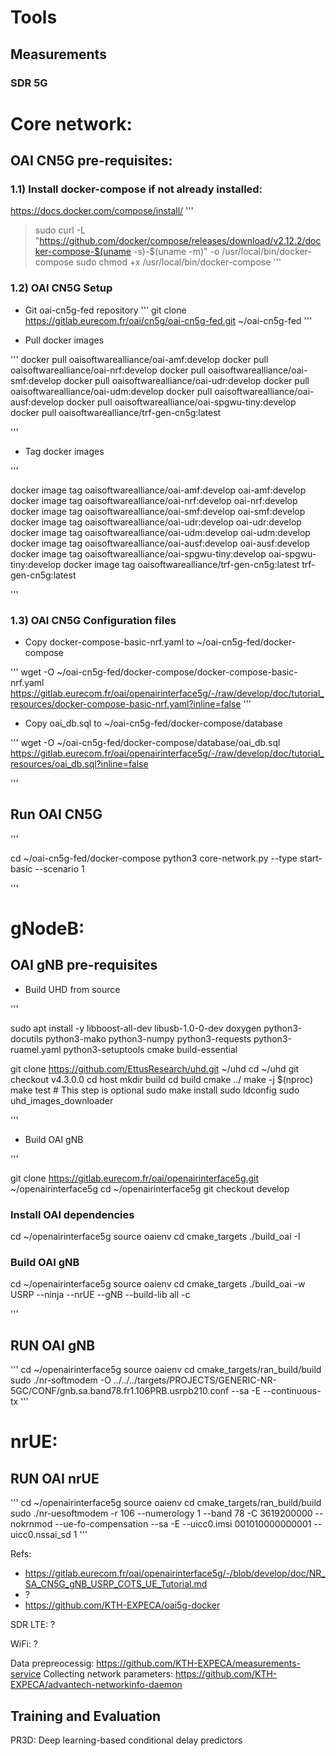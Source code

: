 # Tools 


## Measurements

### SDR 5G

# Core network:

## OAI CN5G pre-requisites:

### 1.1) Install docker-compose if not already installed:

https://docs.docker.com/compose/install/
'''
> sudo curl -L "https://github.com/docker/compose/releases/download/v2.12.2/docker-compose-$(uname -s)-$(uname -m)" -o /usr/local/bin/docker-compose
sudo chmod +x /usr/local/bin/docker-compose
'''
### 1.2) OAI CN5G Setup

* Git oai-cn5g-fed repository
'''
git clone https://gitlab.eurecom.fr/oai/cn5g/oai-cn5g-fed.git ~/oai-cn5g-fed
'''

* Pull docker images

'''
docker pull oaisoftwarealliance/oai-amf:develop
docker pull oaisoftwarealliance/oai-nrf:develop
docker pull oaisoftwarealliance/oai-smf:develop
docker pull oaisoftwarealliance/oai-udr:develop
docker pull oaisoftwarealliance/oai-udm:develop
docker pull oaisoftwarealliance/oai-ausf:develop
docker pull oaisoftwarealliance/oai-spgwu-tiny:develop
docker pull oaisoftwarealliance/trf-gen-cn5g:latest

'''
* Tag docker images

'''

docker image tag oaisoftwarealliance/oai-amf:develop oai-amf:develop
docker image tag oaisoftwarealliance/oai-nrf:develop oai-nrf:develop
docker image tag oaisoftwarealliance/oai-smf:develop oai-smf:develop
docker image tag oaisoftwarealliance/oai-udr:develop oai-udr:develop
docker image tag oaisoftwarealliance/oai-udm:develop oai-udm:develop
docker image tag oaisoftwarealliance/oai-ausf:develop oai-ausf:develop
docker image tag oaisoftwarealliance/oai-spgwu-tiny:develop oai-spgwu-tiny:develop
docker image tag oaisoftwarealliance/trf-gen-cn5g:latest trf-gen-cn5g:latest

'''

### 1.3) OAI CN5G Configuration files

* Copy docker-compose-basic-nrf.yaml to ~/oai-cn5g-fed/docker-compose

'''
wget -O ~/oai-cn5g-fed/docker-compose/docker-compose-basic-nrf.yaml https://gitlab.eurecom.fr/oai/openairinterface5g/-/raw/develop/doc/tutorial_resources/docker-compose-basic-nrf.yaml?inline=false
'''

* Copy oai_db.sql to ~/oai-cn5g-fed/docker-compose/database

'''
wget -O ~/oai-cn5g-fed/docker-compose/database/oai_db.sql https://gitlab.eurecom.fr/oai/openairinterface5g/-/raw/develop/doc/tutorial_resources/oai_db.sql?inline=false

'''

## Run OAI CN5G

'''

cd ~/oai-cn5g-fed/docker-compose
python3 core-network.py --type start-basic --scenario 1

'''

# gNodeB:

## OAI gNB pre-requisites

* Build UHD from source

'''

sudo apt install -y libboost-all-dev libusb-1.0-0-dev doxygen python3-docutils python3-mako python3-numpy python3-requests python3-ruamel.yaml python3-setuptools cmake build-essential

git clone https://github.com/EttusResearch/uhd.git ~/uhd
cd ~/uhd
git checkout v4.3.0.0
cd host
mkdir build
cd build
cmake ../
make -j $(nproc)
make test # This step is optional
sudo make install
sudo ldconfig
sudo uhd_images_downloader

'''

* Build OAI gNB

'''

git clone https://gitlab.eurecom.fr/oai/openairinterface5g.git ~/openairinterface5g
cd ~/openairinterface5g
git checkout develop

### Install OAI dependencies
cd ~/openairinterface5g
source oaienv
cd cmake_targets
./build_oai -I

### Build OAI gNB
cd ~/openairinterface5g
source oaienv
cd cmake_targets
./build_oai -w USRP --ninja --nrUE --gNB --build-lib all -c

'''

## RUN OAI gNB

'''
cd ~/openairinterface5g
source oaienv
cd cmake_targets/ran_build/build
sudo ./nr-softmodem -O ../../../targets/PROJECTS/GENERIC-NR-5GC/CONF/gnb.sa.band78.fr1.106PRB.usrpb210.conf --sa -E --continuous-tx
'''


# nrUE:

## RUN OAI nrUE

'''
cd ~/openairinterface5g
source oaienv
cd cmake_targets/ran_build/build
sudo ./nr-uesoftmodem -r 106 --numerology 1 --band 78 -C 3619200000 --nokrnmod --ue-fo-compensation --sa -E --uicc0.imsi 001010000000001 --uicc0.nssai_sd 1
'''

Refs:
- https://gitlab.eurecom.fr/oai/openairinterface5g/-/blob/develop/doc/NR_SA_CN5G_gNB_USRP_COTS_UE_Tutorial.md
- ?
- https://github.com/KTH-EXPECA/oai5g-docker

SDR LTE: ?

WiFi: ?

Data prepreocessig: https://github.com/KTH-EXPECA/measurements-service
Collecting network parameters: https://github.com/KTH-EXPECA/advantech-networkinfo-daemon

## Training and Evaluation

PR3D: Deep learning-based conditional delay predictors
